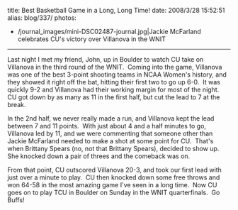 title: Best Basketball Game in a Long, Long Time!
date: 2008/3/28 15:52:51
alias: blog/337/
photos:
- /journal_images/mini-DSC02487-journal.jpg|Jackie McFarland celebrates CU's victory over Villanova in the WNIT
---
Last night I met my friend, John, up in Boulder to watch CU take on Villanova in the third round of the WNIT.  Coming into the game, Villanova was one of the best 3-point shooting teams in NCAA Women's history, and they showed it right off the bat, hitting their first two to go up 6-0.  It was quickly 9-2 and Villanova had their working margin for most of the night.  CU got down by as many as 11 in the first half, but cut the lead to 7 at the break. 

In the 2nd half, we never really made a run, and Villanova kept the lead between 7 and 11 points.  With just about 4 and a half minutes to go, Villanova led by 11, and we were commenting that someone other than Jackie McFarland needed to make a shot at some point for CU.  That's when Brittany Spears (no, not that Brittany Spears), decided to show up.  She knocked down a pair of threes and the comeback was on.

From that point, CU outscored Villanova 20-3, and took our first lead with just over a minute to play.  CU then knocked down some free throws and won 64-58 in the most amazing game I've seen in a long time.  Now CU goes on to play TCU in Boulder on Sunday in the WNIT quarterfinals.  Go Buffs!